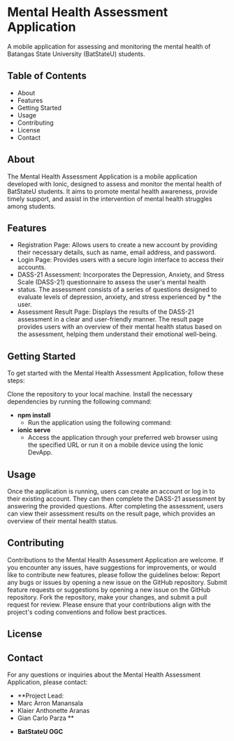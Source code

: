 # Mental Health Assessment Application
A mobile application for assessing and monitoring the mental health of Batangas State University (BatStateU) students.
## Table of Contents
* About
* Features
* Getting Started
* Usage
* Contributing
* License
* Contact
## About
The Mental Health Assessment Application is a mobile application developed with Ionic, designed to assess and monitor the mental health of BatStateU students. It aims to promote mental health awareness, provide timely support, and assist in the intervention of mental health struggles among students.
## Features
* Registration Page: Allows users to create a new account by providing their necessary details, such as name, email address, and password.
* Login Page: Provides users with a secure login interface to access their accounts.
* DASS-21 Assessment: Incorporates the Depression, Anxiety, and Stress Scale (DASS-21) questionnaire to assess the user's mental health
* status. The assessment consists of a series of questions designed to evaluate levels of depression, anxiety, and stress experienced by * the user.
* Assessment Result Page: Displays the results of the DASS-21 assessment in a clear and user-friendly manner. The result page provides users with an overview of their mental health status based on the assessment, helping them understand their emotional well-being.

## Getting Started
To get started with the Mental Health Assessment Application, follow these steps:

Clone the repository to your local machine.
Install the necessary dependencies by running the following command:


- **npm install**
  - Run the application using the following command:
- **ionic serve** 
  - Access the application through your preferred web browser using the specified URL or run it on a mobile device using the Ionic DevApp.

## Usage
  Once the application is running, users can create an account or log in to their existing account. They can then complete the DASS-21 assessment by answering the provided questions. After completing the assessment, users can view their assessment results on the result page, which provides an overview of their mental health status.

## Contributing
  Contributions to the Mental Health Assessment Application are welcome. If you encounter any issues, have suggestions for improvements, or would like to contribute new features, please follow the guidelines below:
Report any bugs or issues by opening a new issue on the GitHub repository.
Submit feature requests or suggestions by opening a new issue on the GitHub repository.
Fork the repository, make your changes, and submit a pull request for review.
Please ensure that your contributions align with the project's coding conventions and follow best practices.

## License

## Contact
For any questions or inquiries about the Mental Health Assessment Application, please contact:
- **Project Lead:
-  Marc Arron Manansala
-  Klaier Anthonette Aranas
-  Gian Carlo Parza ** 
+ **BatStateU OGC** 





